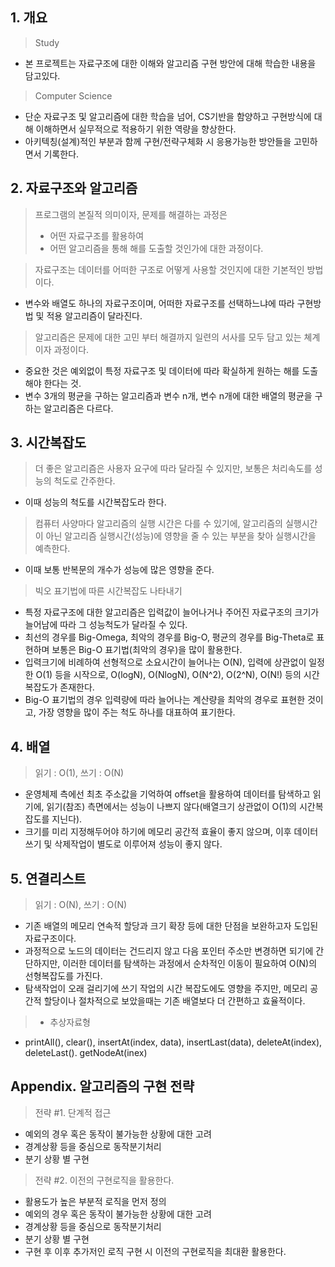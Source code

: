 ## 1.  개요
> Study
- 본 프로젝트는 자료구조에 대한 이해와 알고리즘 구현 방안에 대해 학습한 내용을 담고있다.

> Computer Science
- 단순 자료구조 및 알고리즘에 대한 학습을 넘어, CS기반을 함양하고 구현방식에 대해 이해하면서 실무적으로 적용하기 위한 역량을 향상한다.
- 아키텍칭(설계)적인 부분과 함께 구현/전략구체화 시 응용가능한 방안들을 고민하면서 기록한다.

## 2. 자료구조와 알고리즘

> 프로그램의 본질적 의미이자, 문제를 해결하는 과정은
> - 어떤 자료구조를 활용하여
> - 어떤 알고리즘을 통해 
> 해를 도출할 것인가에 대한 과정이다.

> 자료구조는 데이터를 어떠한 구조로 어떻게 사용할 것인지에 대한 기본적인 방법이다.
- 변수와 배열도 하나의 자료구조이며, 어떠한 자료구조를 선택하느냐에 따라 구현방법 및 적용 알고리즘이 달라진다.

> 알고리즘은 문제에 대한 고민 부터 해결까지 일련의 서사를 모두 담고 있는 쳬계이자 과정이다.
- 중요한 것은 예외없이 특정 자료구조 및 데이터에 따라 확실하게 원하는 해를 도출해야 한다는 것.
- 변수 3개의 평균을 구하는 알고리즘과 변수 n개, 변수 n개에 대한 배열의 평균을 구하는 알고리즘은 다르다.

## 3. 시간복잡도

> 더 좋은 알고리즘은 사용자 요구에 따라 달라질 수 있지만, 보통은 처리속도를 성능의 척도로 간주한다.
- 이때 성능의 척도를 시간복잡도라 한다.

> 컴퓨터 사양마다 알고리즘의 실행 시간은 다를 수 있기에, 알고리즘의 실행시간이 아닌 알고리즘 실행시간(성능)에 영향을 줄 수 있는 부분을 찾아 실행시간을 예측한다.
- 이때 보통 반복문의 개수가 성능에 많은 영향을 준다.

> 빅오 표기법에 따른 시간복잡도 나타내기
- 특정 자료구조에 대한 알고리즘은 입력값이 늘어나거나 주어진 자료구조의 크기가 늘어남에 따라 그 성능척도가 달라질 수 있다.
- 최선의 경우를 Big-Omega, 최악의 경우를 Big-O, 평균의 경우를 Big-Theta로 표현하며 보통은 Big-O 표기법(최악의 경우)을 많이 활용한다.
- 입력크기에 비례하여 선형적으로 소요시간이 늘어나는 O(N), 입력에 상관없이 일정한 O(1) 등을 시작으로, O(logN), O(NlogN), O(N^2), O(2^N), O(N!) 등의 시간복잡도가 존재한다.
- Big-O 표기법의 경우 입력량에 따라 늘어나는 계산량을 최악의 경우로 표현한 것이고, 가장 영향을 많이 주는 척도 하나를 대표하여 표기한다.

## 4. 배열

> 읽기 : O(1), 쓰기 : O(N)
- 운영체제 측에선 최초 주소값을 기억하여 offset을 활용하여 데이터를 탐색하고 읽기에, 읽기(참조) 측면에서는 성능이 나쁘지 않다(배열크기 상관없이 O(1)의 시간복잡도를 지닌다).
- 크기를 미리 지정해두어야 하기에 메모리 공간적 효율이 좋지 않으며, 이후 데이터 쓰기 및 삭제작업이 별도로 이루어져 성능이 좋지 않다.

## 5. 연결리스트

> 읽기 : O(N), 쓰기 : O(N)
- 기존 배열의 메모리 연속적 할당과 크기 확장 등에 대한 단점을 보완하고자 도입된 자료구조이다.
- 과정적으로 노드의 데이터는 건드리지 않고 다음 포인터 주소만 변경하면 되기에 간단하지만, 이러한 데이터를 탐색하는 과정에서 순차적인 이동이 필요하여 O(N)의 선형복잡도를 가진다.
- 탐색작업이 오래 걸리기에 쓰기 작업의 시간 복잡도에도 영향을 주지만, 메모리 공간적 할당이나 절차적으로 보았을때는 기존 배열보다 더 간편하고 효율적이다.

> - 추상자료형
- printAll(), clear(), insertAt(index, data), insertLast(data), deleteAt(index), deleteLast(). getNodeAt(inex)

## Appendix. 알고리즘의 구현 전략

> 전략 #1. 단계적 접근
- 예외의 경우 혹은 동작이 불가능한 상황에 대한 고려
- 경계상황 등을 중심으로 동작분기처리
- 분기 상황 별 구현

> 전략 #2. 이전의 구현로직을 활용한다.
- 활용도가 높은 부분적 로직을 먼저 정의
- 예외의 경우 혹은 동작이 불가능한 상황에 대한 고려
- 경계상황 등을 중심으로 동작분기처리
- 분기 상황 별 구현
- 구현 후 이후 추가저인 로직 구현 시 이전의 구현로직을 최대환 활용한다.